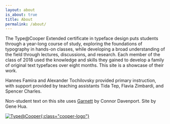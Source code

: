 ```yaml
---
layout: about
is_about: true
title: About
permalink: /about/
---
```


The Type@Cooper Extended certificate in typeface design puts students through a year-long course of study, exploring the foundations of typography in hands-on classes, while developing a broad understanding of the field through lectures, discussions, and research. Each member of the class of 2018 used the knowledge and skills they gained to develop a family of original text typefaces over eight months. This site is a showcase of their work.

Hannes Famira and Alexander Tochilovsky provided primary instruction, with support provided by teaching assistants Tida Tep, Flavia Zimbardi, and Spencer Charles.

Non-student text on this site uses [Garnett](https://sharptype.co/typefaces/Garnett/) by Connor Davenport. Site by Gene Hua.

[![Type@Cooper](/coopertype2018/assets/images/cooper-type-logo.svg){:class="cooper-logo"}](http://coopertype.org)
